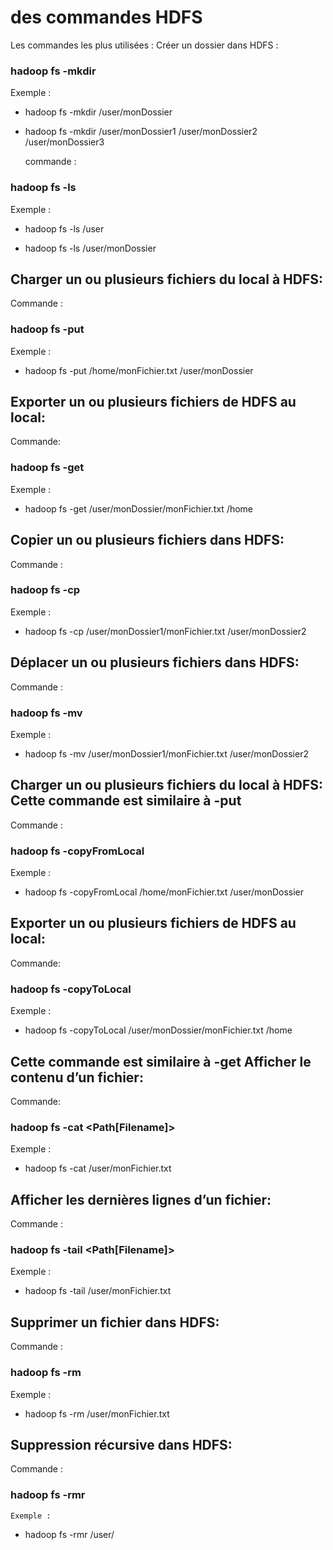 # des commandes HDFS
Les commandes les plus utilisées : Créer un dossier dans HDFS :

### hadoop fs -mkdir 
  Exemple :

* hadoop fs -mkdir /user/monDossier

* hadoop fs -mkdir /user/monDossier1  /user/monDossier2  /user/monDossier3

  commande :

### hadoop fs -ls 
  Exemple :

* hadoop fs -ls /user

* hadoop fs -ls /user/monDossier
## Charger un ou plusieurs fichiers du local à HDFS:

 Commande :

### hadoop fs -put  
  Exemple :

* hadoop fs -put /home/monFichier.txt /user/monDossier
## Exporter un ou plusieurs fichiers de HDFS au local:

  Commande:

### hadoop fs -get  
  Exemple :

* hadoop fs -get /user/monDossier/monFichier.txt /home
## Copier un ou plusieurs fichiers dans HDFS:

  Commande :

### hadoop fs -cp   
  Exemple :

* hadoop fs -cp /user/monDossier1/monFichier.txt  /user/monDossier2
## Déplacer un ou plusieurs fichiers dans HDFS:

  Commande :

### hadoop fs -mv   
  Exemple :

* hadoop fs -mv /user/monDossier1/monFichier.txt  /user/monDossier2
## Charger un ou plusieurs fichiers du local à HDFS: Cette commande est similaire à -put

  Commande :
 
### hadoop fs -copyFromLocal  
  Exemple :

* hadoop fs -copyFromLocal /home/monFichier.txt /user/monDossier
## Exporter un ou plusieurs fichiers de HDFS au local:

  Commande:

### hadoop fs -copyToLocal  
  Exemple :

* hadoop fs -copyToLocal /user/monDossier/monFichier.txt /home
## Cette commande est similaire à -get Afficher le contenu d’un fichier:

  Commande:

### hadoop fs -cat <Path[Filename]>
Exemple :

* hadoop fs -cat /user/monFichier.txt
## Afficher les dernières lignes d’un fichier:

  Commande :

### hadoop fs -tail <Path[Filename]>
  Exemple :

* hadoop fs -tail /user/monFichier.txt
## Supprimer un fichier dans HDFS:

Commande :

### hadoop fs -rm 
   Exemple :

* hadoop fs -rm /user/monFichier.txt
## Suppression récursive dans HDFS:

  Commande :

### hadoop fs -rmr 
    Exemple :

* hadoop fs -rmr /user/
